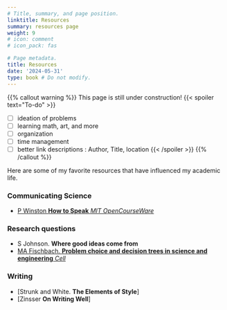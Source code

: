 ```yaml
---
# Title, summary, and page position.
linktitle: Resources
summary: resources page
weight: 9
# icon: comment
# icon_pack: fas

# Page metadata.
title: Resources
date: '2024-05-31'
type: book # Do not modify.
---
```


{{% callout warning %}}
This page is still under construction!
{{< spoiler text="To-do" >}}
- [ ] ideation of problems
- [ ] learning math, art, and more
- [ ] organization
- [ ] time management
- [ ] better link descriptions : Author, Title, location
{{< /spoiler >}}
{{% /callout %}}

Here are some of my favorite resources that have influenced my academic life.

### Communicating Science
- [P Winston **How to Speak** *MIT OpenCourseWare*](https://youtu.be/Unzc731iCUY?si=Ys_-uoBNYL29bhdd)

### Research questions
- S Johnson. **Where good ideas come from**
- [MA Fischbach. **Problem choice and decision trees in science and engineering** *Cell*](https://doi.org/10.1016/j.cell.2024.03.012)

### Writing
- [Strunk and White. **The Elements of Style**]
- [Zinsser **On Writing Well**]